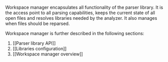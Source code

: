 Workspace manager encapsulates all functionality of the parser library. It is the access point to all parsing capabilities, keeps the current state of all open files and resolves libraries needed by the analyzer. It also manages when files should be reparsed.

Workspace manager is further described in the following sections:
1. [[Parser library API]]
2. [[Libraries configuration]]
3. [[Workspace manager overview]]

